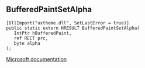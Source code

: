 ## BufferedPaintSetAlpha

```
[DllImport("uxtheme.dll", SetLastError = true)]
public static extern HRESULT BufferedPaintSetAlpha(
   IntPtr hBufferedPaint,
   ref RECT prc,
   byte alpha
);
```

[Microsoft documentation](https://docs.microsoft.com/en-us/windows/win32/api/uxtheme/nf-uxtheme-bufferedpaintsetalpha)
